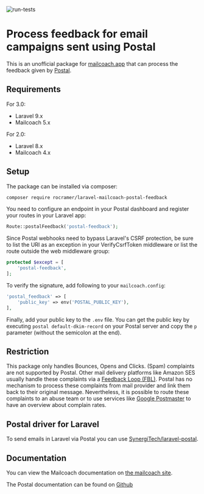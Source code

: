 ![run-tests](https://github.com/rocramer/laravel-mailcoach-postal-feedback/workflows/run-tests/badge.svg)

# Process feedback for email campaigns sent using Postal

This is an unofficial package for [mailcoach.app](https://mailcoach.app/) that can process the feedback given by [Postal](https://github.com/postalhq/postal).

## Requirements

For 3.0:

* Laravel 9.x
* Mailcoach 5.x

For 2.0:

* Laravel 8.x
* Mailcoach 4.x

## Setup

The package can be installed via composer:

```bash
composer require rocramer/laravel-mailcoach-postal-feedback
```
You need to configure an endpoint in your Postal dashboard and register your routes in your Laravel app:

```php
Route::postalFeedback('postal-feedback');
```

Since Postal webhooks need to bypass Laravel's CSRF protection, be sure to list the URI as an exception in your VerifyCsrfToken middleware or list the route outside the web middleware group:

```php
protected $except = [
    'postal-feedback',
];
```
To verify the signature, add following to your `mailcoach.config`:

```php
'postal_feedback' => [
    'public_key' => env('POSTAL_PUBLIC_KEY'),
],
```
Finally, add your public key to the `.env` file.  You can get the public key by executing `postal default-dkim-record` on your Postal server and copy the `p` parameter (without the semicolon at the end).

## Restriction

This package only handles Bounces, Opens and Clicks. (Spam) complaints are not supported by Postal. Other mail delivery platforms like Amazon SES usually handle these complaints via a [Feedback Loop (FBL)](https://support.google.com/mail/answer/6254652?hl=en). Postal has no mechanism to process these complaints from mail provider and link them back to their original message. Nevertheless, it is possible to route these complaints to an abuse team or to use services like [Google Postmaster](https://www.google.com/url?sa=t&rct=j&q=&esrc=s&source=web&cd=&cad=rja&uact=8&ved=2ahUKEwi-77anwZ_sAhXhzoUKHWjFC1UQFjAAegQIAhAC&url=https%3A%2F%2Fwww.gmail.com%2Fpostmaster%2F&usg=AOvVaw1BGfC42LJItAWxj8MhLBHe) to have an overview about complain rates.

## Postal driver for Laravel

To send emails in Laravel via Postal you can use [SynergiTech/laravel-postal](https://github.com/SynergiTech/laravel-postal).

## Documentation

You can view the Mailcoach documentation on [the mailcoach site](https://mailcoach.app).

The Postal documentation can be found on [Github](https://github.com/postalhq/postal/wiki)

